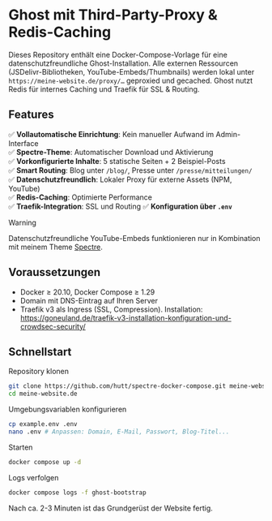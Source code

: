 # Ghost mit Third-Party-Proxy & Redis-Caching

Dieses Repository enthält eine Docker-Compose-Vorlage für eine datenschutzfreundliche Ghost-Installation. Alle externen Ressourcen (JSDelivr-Bibliotheken, YouTube-Embeds/Thumbnails) werden lokal unter `https://meine-website.de/proxy/…` geproxied und gecached. Ghost nutzt Redis für internes Caching und Traefik für SSL & Routing. 

## Features

✅ **Vollautomatische Einrichtung**: Kein manueller Aufwand im Admin-Interface  
✅ **Spectre-Theme**: Automatischer Download und Aktivierung  
✅ **Vorkonfigurierte Inhalte**: 5 statische Seiten + 2 Beispiel-Posts  
✅ **Smart Routing**: Blog unter `/blog/`, Presse unter `/presse/mitteilungen/`  
✅ **Datenschutzfreundlich**: Lokaler Proxy für externe Assets (NPM, YouTube)  
✅ **Redis-Caching**: Optimierte Performance  
✅ **Traefik-Integration**: SSL und Routing
✅ **Konfiguration über `.env`**

> [!WARNING]
> Datenschutzfreundliche YouTube-Embeds funktionieren nur in Kombination mit meinem Theme [Spectre](https://github.com/hutt/spectre/blob/main/README.de.md#datenschutzfreundliche-youtube-video-einbettungen).

## Voraussetzungen

- Docker ≥ 20.10, Docker Compose ≥ 1.29  
- Domain mit DNS-Eintrag auf Ihren Server  
- Traefik v3 als Ingress (SSL, Compression). Installation:  
  https://goneuland.de/traefik-v3-installation-konfiguration-und-crowdsec-security/

## Schnellstart

Repository klonen

```bash
git clone https://github.com/hutt/spectre-docker-compose.git meine-website.de
cd meine-website.de
```

Umgebungsvariablen konfigurieren

```bash
cp example.env .env
nano .env # Anpassen: Domain, E-Mail, Passwort, Blog-Titel...
```

Starten
```bash
docker compose up -d
```

Logs verfolgen

```bash
docker compose logs -f ghost-bootstrap
```

Nach ca. 2-3 Minuten ist das Grundgerüst der Website fertig.
